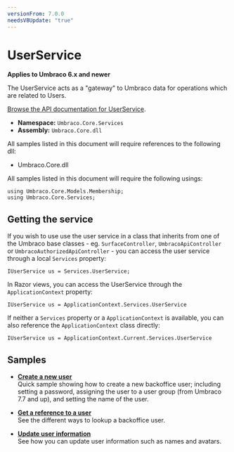 ```yaml
---
versionFrom: 7.0.0
needsV8Update: "true"
---
```


# UserService

**Applies to Umbraco 6.x and newer**

The UserService acts as a "gateway" to Umbraco data for operations which are related to Users.

[Browse the API documentation for UserService](https://our.umbraco.com/apidocs/v7/csharp/api/Umbraco.Core.Services.UserService.html).

 * **Namespace:** `Umbraco.Core.Services`
 * **Assembly:** `Umbraco.Core.dll`

All samples listed in this document will require references to the following dll:

* Umbraco.Core.dll

All samples listed in this document will require the following usings:

    using Umbraco.Core.Models.Membership;
    using Umbraco.Core.Services;

## Getting the service

If you wish to use use the user service in a class that inherits from one of the Umbraco base classes - eg. `SurfaceController`, `UmbracoApiController` or `UmbracoAuthorizedApiController` - you can access the user service through a local `Services` property:

    IUserService us = Services.UserService;

In Razor views, you can access the UserService through the `ApplicationContext` property:

    IUserService us = ApplicationContext.Services.UserService

If neither a `Services` property or a `ApplicationContext` is available, you can also reference the `ApplicationContext` class directly:

    IUserService us = ApplicationContext.Current.Services.UserService

## Samples

* [**Create a new user**](Create-a-new-user.md)<br />Quick sample showing how to create a new backoffice user; including setting a password, assigning the user to a user group (from Umbraco 7.7 and up), and setting the name of the user.

* [**Get a reference to a user**](Get-a-reference-to-a-user.md)<br />See the different ways to lookup a backoffice user.

* [**Update user information**](Update-user-information.md)<br />See how you can update user information such as names and avatars.
